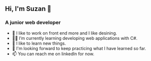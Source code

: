## Hi, I'm Suzan 👋
### A junior web developer
- 🔭 I like to work on front end more and I like desining.
- 👩‍💻 I’m currently learning developing web applications with C#.
- 🌱 I like to learn new things.
- 🤔 I'm looking forward to keep practicing what I have learned so far.
- 📫 You can reach me on linkedIn for now.
<!--
**SuzanWebDeveloper/SuzanWebDeveloper** is a ✨ _special_ ✨ repository because its `README.md` (this file) appears on your GitHub profile.

Here are some ideas to get you started:

- 🔭 I’m currently working on ...
- 🌱 I’m currently learning ...
- 👯 I’m looking to collaborate on ...
- 🤔 I’m looking for help with ...
- 💬 Ask me about ...
- 📫 How to reach me: ...
- 😄 Pronouns: ...
- ⚡ Fun fact: ...
-->
